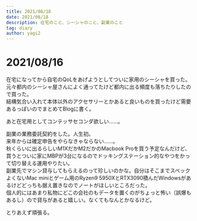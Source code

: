 ```yaml
---
title: 2021/08/18
date: 2021/08/18
description: 在宅のこと、シーシャのこと、副業のこと
tag: diary
author: yagi2
---
```


# 2021/08/16
在宅になってから自宅のQoLをあげようとしてついに家用のシーシャを買った。  
元々都内のシーシャ屋さんによく通ってたけど都内に出る頻度も落ちたりしたので買った。  
結構気合い入れて本体以外のアクセサリーとかあると良いものを買ったけど需要あるっぽいのでまとめてBlogに書く。  
  
あと在宅用としてコンテッサセコンダ欲しい……。  
  
副業の業務委託契約をした。人生初。  
来年からは確定申告をやらなきゃならない……。  
秋くらいに出るらしいM1XだかM2だかのMacbook Proを買う予定なんだけど、買うとついに家にMBPが3台になるのでドッキングステーション的なやつをかって切り替える運用やりたい。  
副業先でマシン貸与してもらえるのって珍しいのかな。自分はそこまでスペックよくないMac miniとゲーム用のRyzen9 5950XとRTX3090積んだWindowsがあるけどどっちも据え置きなのでノートがほしいところだった。  
個人的にはあまり私物にどこの会社のもデータを置くのがちょっと怖い（誤爆もあるし）ので貸与があると嬉しい。なくてもなんとかなるけど。  
  
とりあえず頑張る。
